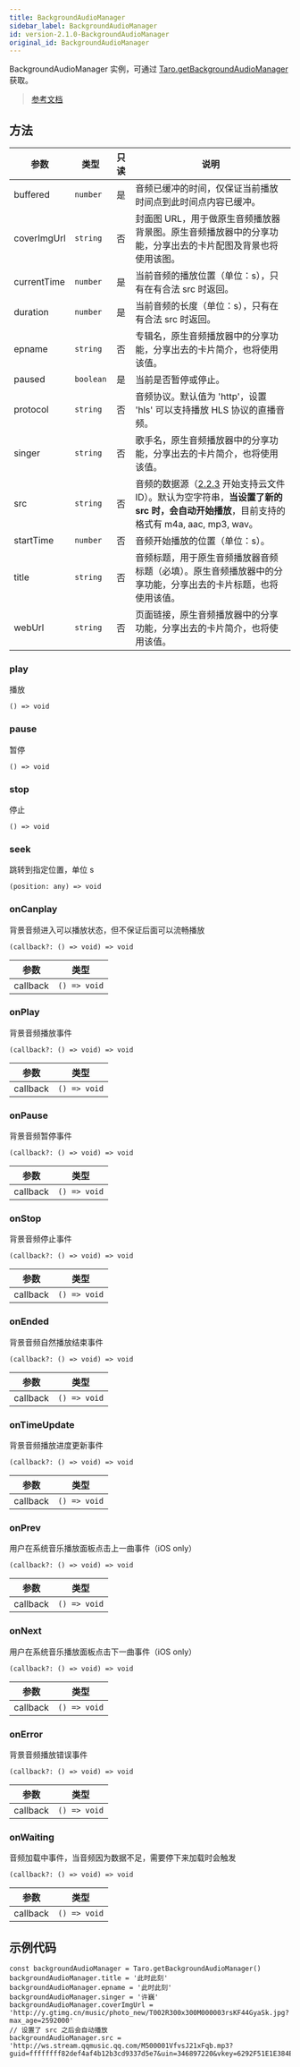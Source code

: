 ```yaml
---
title: BackgroundAudioManager
sidebar_label: BackgroundAudioManager
id: version-2.1.0-BackgroundAudioManager
original_id: BackgroundAudioManager
---
```


BackgroundAudioManager 实例，可通过 [Taro.getBackgroundAudioManager](https://developers.weixin.qq.com/miniprogram/dev/api/media/background-audio/wx.getBackgroundAudioManager.html) 获取。

> [参考文档](https://developers.weixin.qq.com/miniprogram/dev/api/media/background-audio/BackgroundAudioManager.html)

## 方法

<table>
  <thead>
    <tr>
      <th>参数</th>
      <th>类型</th>
      <th style="text-align:center">只读</th>
      <th>说明</th>
    </tr>
  </thead>
  <tbody>
    <tr>
      <td>buffered</td>
      <td><code>number</code></td>
      <td style="text-align:center">是</td>
      <td>音频已缓冲的时间，仅保证当前播放时间点到此时间点内容已缓冲。</td>
    </tr>
    <tr>
      <td>coverImgUrl</td>
      <td><code>string</code></td>
      <td style="text-align:center">否</td>
      <td>封面图 URL，用于做原生音频播放器背景图。原生音频播放器中的分享功能，分享出去的卡片配图及背景也将使用该图。</td>
    </tr>
    <tr>
      <td>currentTime</td>
      <td><code>number</code></td>
      <td style="text-align:center">是</td>
      <td>当前音频的播放位置（单位：s），只有在有合法 src 时返回。</td>
    </tr>
    <tr>
      <td>duration</td>
      <td><code>number</code></td>
      <td style="text-align:center">是</td>
      <td>当前音频的长度（单位：s），只有在有合法 src 时返回。</td>
    </tr>
    <tr>
      <td>epname</td>
      <td><code>string</code></td>
      <td style="text-align:center">否</td>
      <td>专辑名，原生音频播放器中的分享功能，分享出去的卡片简介，也将使用该值。</td>
    </tr>
    <tr>
      <td>paused</td>
      <td><code>boolean</code></td>
      <td style="text-align:center">是</td>
      <td>当前是否暂停或停止。</td>
    </tr>
    <tr>
      <td>protocol</td>
      <td><code>string</code></td>
      <td style="text-align:center">否</td>
      <td>音频协议。默认值为 'http'，设置 'hls' 可以支持播放 HLS 协议的直播音频。</td>
    </tr>
    <tr>
      <td>singer</td>
      <td><code>string</code></td>
      <td style="text-align:center">否</td>
      <td>歌手名，原生音频播放器中的分享功能，分享出去的卡片简介，也将使用该值。</td>
    </tr>
    <tr>
      <td>src</td>
      <td><code>string</code></td>
      <td style="text-align:center">否</td>
      <td>音频的数据源（<a href="https://developers.weixin.qq.com/miniprogram/dev/framework/compatibility.html">2.2.3</a> 开始支持云文件ID）。默认为空字符串，<strong>当设置了新的 src 时，会自动开始播放</strong>，目前支持的格式有 m4a, aac, mp3, wav。</td>
    </tr>
    <tr>
      <td>startTime</td>
      <td><code>number</code></td>
      <td style="text-align:center">否</td>
      <td>音频开始播放的位置（单位：s）。</td>
    </tr>
    <tr>
      <td>title</td>
      <td><code>string</code></td>
      <td style="text-align:center">否</td>
      <td>音频标题，用于原生音频播放器音频标题（必填）。原生音频播放器中的分享功能，分享出去的卡片标题，也将使用该值。</td>
    </tr>
    <tr>
      <td>webUrl</td>
      <td><code>string</code></td>
      <td style="text-align:center">否</td>
      <td>页面链接，原生音频播放器中的分享功能，分享出去的卡片简介，也将使用该值。</td>
    </tr>
  </tbody>
</table>

### play

播放

```tsx
() => void
```

### pause

暂停

```tsx
() => void
```

### stop

停止

```tsx
() => void
```

### seek

跳转到指定位置，单位 s

```tsx
(position: any) => void
```

### onCanplay

背景音频进入可以播放状态，但不保证后面可以流畅播放

```tsx
(callback?: () => void) => void
```

<table>
  <thead>
    <tr>
      <th>参数</th>
      <th>类型</th>
    </tr>
  </thead>
  <tbody>
    <tr>
      <td>callback</td>
      <td><code>() =&gt; void</code></td>
    </tr>
  </tbody>
</table>

### onPlay

背景音频播放事件

```tsx
(callback?: () => void) => void
```

<table>
  <thead>
    <tr>
      <th>参数</th>
      <th>类型</th>
    </tr>
  </thead>
  <tbody>
    <tr>
      <td>callback</td>
      <td><code>() =&gt; void</code></td>
    </tr>
  </tbody>
</table>

### onPause

背景音频暂停事件

```tsx
(callback?: () => void) => void
```

<table>
  <thead>
    <tr>
      <th>参数</th>
      <th>类型</th>
    </tr>
  </thead>
  <tbody>
    <tr>
      <td>callback</td>
      <td><code>() =&gt; void</code></td>
    </tr>
  </tbody>
</table>

### onStop

背景音频停止事件

```tsx
(callback?: () => void) => void
```

<table>
  <thead>
    <tr>
      <th>参数</th>
      <th>类型</th>
    </tr>
  </thead>
  <tbody>
    <tr>
      <td>callback</td>
      <td><code>() =&gt; void</code></td>
    </tr>
  </tbody>
</table>

### onEnded

背景音频自然播放结束事件

```tsx
(callback?: () => void) => void
```

<table>
  <thead>
    <tr>
      <th>参数</th>
      <th>类型</th>
    </tr>
  </thead>
  <tbody>
    <tr>
      <td>callback</td>
      <td><code>() =&gt; void</code></td>
    </tr>
  </tbody>
</table>

### onTimeUpdate

背景音频播放进度更新事件

```tsx
(callback?: () => void) => void
```

<table>
  <thead>
    <tr>
      <th>参数</th>
      <th>类型</th>
    </tr>
  </thead>
  <tbody>
    <tr>
      <td>callback</td>
      <td><code>() =&gt; void</code></td>
    </tr>
  </tbody>
</table>

### onPrev

用户在系统音乐播放面板点击上一曲事件（iOS only）

```tsx
(callback?: () => void) => void
```

<table>
  <thead>
    <tr>
      <th>参数</th>
      <th>类型</th>
    </tr>
  </thead>
  <tbody>
    <tr>
      <td>callback</td>
      <td><code>() =&gt; void</code></td>
    </tr>
  </tbody>
</table>

### onNext

用户在系统音乐播放面板点击下一曲事件（iOS only）

```tsx
(callback?: () => void) => void
```

<table>
  <thead>
    <tr>
      <th>参数</th>
      <th>类型</th>
    </tr>
  </thead>
  <tbody>
    <tr>
      <td>callback</td>
      <td><code>() =&gt; void</code></td>
    </tr>
  </tbody>
</table>

### onError

背景音频播放错误事件

```tsx
(callback?: () => void) => void
```

<table>
  <thead>
    <tr>
      <th>参数</th>
      <th>类型</th>
    </tr>
  </thead>
  <tbody>
    <tr>
      <td>callback</td>
      <td><code>() =&gt; void</code></td>
    </tr>
  </tbody>
</table>

### onWaiting

音频加载中事件，当音频因为数据不足，需要停下来加载时会触发

```tsx
(callback?: () => void) => void
```

<table>
  <thead>
    <tr>
      <th>参数</th>
      <th>类型</th>
    </tr>
  </thead>
  <tbody>
    <tr>
      <td>callback</td>
      <td><code>() =&gt; void</code></td>
    </tr>
  </tbody>
</table>

## 示例代码

```tsx
const backgroundAudioManager = Taro.getBackgroundAudioManager()
backgroundAudioManager.title = '此时此刻'
backgroundAudioManager.epname = '此时此刻'
backgroundAudioManager.singer = '许巍'
backgroundAudioManager.coverImgUrl = 'http://y.gtimg.cn/music/photo_new/T002R300x300M000003rsKF44GyaSk.jpg?max_age=2592000'
// 设置了 src 之后会自动播放
backgroundAudioManager.src = 'http://ws.stream.qqmusic.qq.com/M500001VfvsJ21xFqb.mp3?guid=ffffffff82def4af4b12b3cd9337d5e7&uin=346897220&vkey=6292F51E1E384E061FF02C31F716658E5C81F5594D561F2E88B854E81CAAB7806D5E4F103E55D33C16F3FAC506D1AB172DE8600B37E43FAD&fromtag=46'
```
